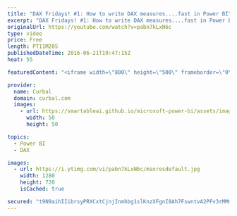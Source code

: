```yaml
---
title: "DAX Fridays! #1: How to write DAX measures....fast in Power BI"
excerpt: "DAX Fridays! #1: How to write DAX measures....fast in Power BI  In today's video I will show you how to write Power BI measures quickly and even how to format them.  PREVIOUS VIDEO: - NEXT VIDEO: https://www.youtube.com/watch?v=kC3w_KVVabY   Looking for a download file? Go to our Download Center: https://curbal.com/donwload-center"
originalUrl: https://youtube.com/watch?v=pabn7kLxN6c
type: video
price: Free
length: PT11M20S
publishedDateTime: 2016-06-21T19:47:15Z
heat: 55

featuredContent: "<iframe width=\"800\" height=\"500\" frameborder=\"0\" src=\"https://www.youtube.com/embed/pabn7kLxN6c\" allow=\"accelerometer; autoplay; encrypted-media; gyroscope; picture-in-picture\" allowfullscreen></iframe>"

provider:
  name: Curbal
  domain: curbal.com
  images:
    - url: https://smartableai.github.io/microsoft-power-bi/assets/images/organizations/curbal.com-50x50.jpg
      width: 50
      height: 50

topics:
  - Power BI
  - DAX

images:
  - url: https://i.ytimg.com/vi/pabn7kLxN6c/maxresdefault.jpg
    width: 1280
    height: 720
    isCached: true

secured: "t9N9aihIIibrsyPRXCxtCjnjInmhbg1slKnzXFgnI8Ah7FswntvA2PFv3rMMm65eOlJaghTim5rMaRTiswP2eG3ct3/SiTCVv2yaupslqckdBkQqT8S22j0cgtrRjF8aKPpnVUCcSzjQtsoGmD65udMMaQ500Qe/iS1IiL31TTwwkpxBs9xg4SjDxg88W9gB7fAO5fk6SkAPTbQfJ7ypt+ESfwlRkEG0S3aZs14+cTCQqT9Rqt60ZEnkqxvHJeuOQ3SE6zTPUuuGBvUyctmbdEAcZkDYdH5hi6iY+oBEql2r2nLS+Lf1IJ5ywOInn48BZ/41FZwPX3znRmSHCh85yxHbpwAfLFlr1nQr6EO8FthQp4zQ4yE6WKOXHAHg8o6Cj+H2kAl+9Juhgevr4fc+10KMx7pHpjK90n1ScpwEZ5zaIDn7S5ryRmoLTmhSAwPU;WqT1SkcpJdh4ZbFXamfHZA=="
---
```


